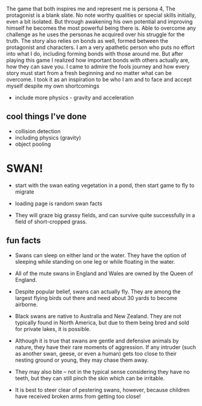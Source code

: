 The game that both inspires me and represent me is persona 4, The protagonist is a blank slate. No note worthy qualities or special skills initially, even a bit isolated. But through awakening his own potential and improving himself he becomes the most powerful being there is. Able to overcome any challenge as he uses the personas he acquired over his struggle for the truth. The story also relies on bonds as well, formed between the protagonist and characters. I am a very apathetic person who puts no effort into what I do, including forming bonds with those around me. But after playing this game I realized how important bonds with others actually are, how they can save you. I came to admire the fools journey and how every story must start from a fresh beginning and no matter what can be overcome. I took it as an inspiration to be who I am and to face and accept myself despite my own shortcomings


- include more physics - gravity and acceleration

## cool things I've done
- collision detection
- including physics (gravity)
- object pooling


# SWAN!

- start with the swan eating vegetation in a pond, then start game to fly to migrate
- loading page is random swan facts

- They will graze big grassy fields, and can survive quite successfully in a field of short-cropped grass.


## fun facts
- Swans can sleep on either land or the water. They have the option of sleeping while standing on one leg or while floating in the water.

- All of the mute swans in England and Wales are owned by the Queen of England.

- Despite popular belief, swans can actually fly. They are among the largest flying birds out there and need about 30 yards to become airborne.

- Black swans are native to Australia and New Zealand. They are not typically found in North America, but due to them being bred and sold for private lakes, it is possible.

- Although it is true that swans are gentle and defensive animals by nature, they have their rare moments of aggression. If any intruder (such as another swan, geese, or even a human) gets too close to their nesting ground or young, they may chase them away.

- They may also bite – not in the typical sense considering they have no teeth, but they can still pinch the skin which can be irritable.

- It is best to steer clear of pestering swans, however, because children have received broken arms from getting too close!